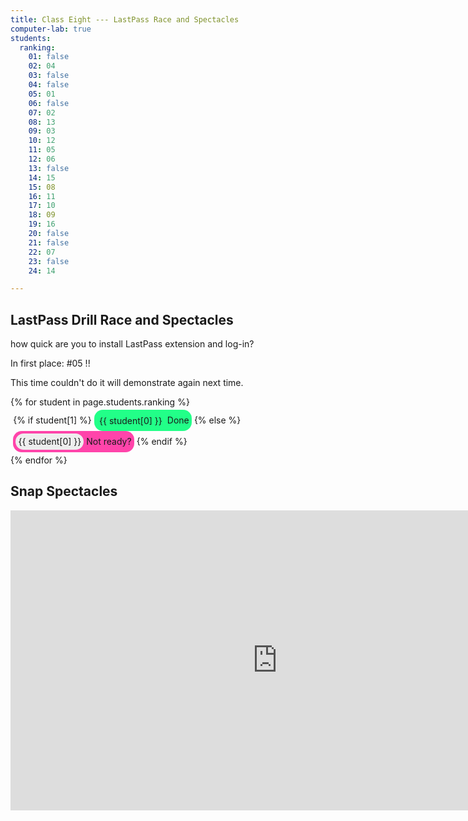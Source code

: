 ```yaml
---
title: Class Eight --- LastPass Race and Spectacles
computer-lab: true
students:
  ranking:
    01: false
    02: 04
    03: false
    04: false
    05: 01
    06: false
    07: 02
    08: 13
    09: 03
    10: 12
    11: 05
    12: 06
    13: false
    14: 15
    15: 08
    16: 11
    17: 10
    18: 09
    19: 16
    20: false
    21: false
    22: 07
    23: false
    24: 14

---
```


## LastPass Drill Race and Spectacles

how quick are you to install LastPass extension and log-in?

In first place: #05 !!

This time couldn't do it will demonstrate again next time.

<style>
  .student-tasks-grid span {
  display: inline-block;
  border-radius: 1em;
  padding: 0.3em;
  }
  .student-tasks-grid span.yet-to-do .number {
  background-color: #EEE;
}
  .student-tasks-grid span.done {
  background-color: #2F8;
  }
  .student-tasks-grid span.yet-to-do {
  background-color: #F4A;
  }
</style>

<div class="student-tasks-grid" style="display:flex-wrap;">
{% for student in page.students.ranking %}
  <span>
  {% if student[1] %}
    <span class="done">
      <span class="number">
      {{ student[0] }}
      </span>
      Done
    </span>
  {% else %}
    <span class="yet-to-do">
      <span class="number">
      {{ student[0] }}
      </span>
      Not ready?
    </span>
  {% endif %}
  </span>
{% endfor %}
</div>

## Snap Spectacles

<iframe width="854" height="480" src="https://www.youtube.com/embed/XqkOFLBSJR8" frameborder="0" allowfullscreen></iframe>

